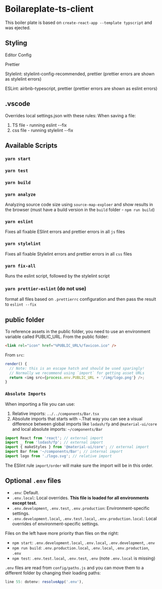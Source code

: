 # Boilareplate-ts-client

This boiler plate is based on `create-react-app --template typscript` and was ejected.

## Styling

Editor Config

Prettier

Stylelint: stylelint-config-recommended, prettier (prettier errors are shown as stylelint errors)

ESLint: airbnb-typescript, prettier (prettier errors are shown as eslint errors)

## .vscode

Overrides local settings.json with these rules:
When saving a file:

1. TS file - running eslint --fix
2. css file - running stylelint --fix

## Available Scripts

### `yarn start`

### `yarn test`

### `yarn build`

### `yarn analyze`

Analyzing source code size using `source-map-exploer` and show results in the browser (must have a build version in the `build` folder - `npm run build`)

### `yarn eslint`

Fixes all fixable ESlint errors and prettier errors in all `js` files

### `yarn stylelint`

Fixes all fixable Stylelint errors and prettier errors in all `css` files

### `yarn fix-all`

Runs the eslint script, followed by the stylelint script

### `yarn prettier-eslint` (do  not use)

format all files based on `.prettierrc` configuration and then pass the result to `eslint --fix`

## public folder

To reference assets in the public folder, you need to use an environment variable called PUBLIC_URL.
From the public folder:

```html
<link rel="icon" href="%PUBLIC_URL%/favicon.ico" />
```

From `src`:

```js
render() {
  // Note: this is an escape hatch and should be used sparingly!
  // Normally we recommend using `import` for getting asset URLs
  return <img src={process.env.PUBLIC_URL + '/img/logo.png'} />;
}
```

### `Absolute Imports`

When importing a file you can use:

1. Relative imports: `../../components/Bar.tsx`
2. Absolute imports that starts with `~`.That way you can see a visual difference between global imports like `lodash/fp` and `@material-ui/core` and local absolute imports: `~/components/Bar`

```js
import React from 'react'; // external import
import _ from 'lodash/fp'; // external import
import { makeStyles } from '@material-ui/core'; // external import
import Bar from '~/components/Bar'; // internal import
import logo from './logo.svg'; // relative import
```

The ESlint rule `import/order` will make sure the import will be in this order.

## Optional `.env` files

- `.env`: Default.
- `.env.local`: Local overrides. **This file is loaded for all environments except test.**
- `.env.development`, `.env.test`, `.env.production`: Environment-specific settings.
- `.env.development.local`, `.env.test.local`, `.env.production.local`: Local overrides of environment-specific settings.

Files on the left have more priority than files on the right:

- `npm start`: `.env.development.local`, `.env.local`, `.env.development`, `.env`
- `npm run build`: `.env.production.local`, `.env.local`, `.env.production`, `.env`
- `npm test`: `.env.test.local`, `.env.test`, `.env` (note `.env.local` is missing)

`.env` files are read from `config/paths.js` and you can move them to a  different folder by changing their loading paths:

```javascript
line 55: dotenv: resolveApp('.env'),
```

